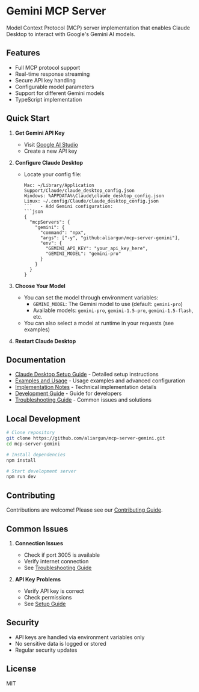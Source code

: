 # Gemini MCP Server

Model Context Protocol (MCP) server implementation that enables Claude Desktop to interact with Google's Gemini AI models.

## Features

- Full MCP protocol support
- Real-time response streaming
- Secure API key handling
- Configurable model parameters
- Support for different Gemini models
- TypeScript implementation

## Quick Start

1. **Get Gemini API Key**
   - Visit [Google AI Studio](https://makersuite.google.com/app/apikey)
   - Create a new API key

2. **Configure Claude Desktop**
   - Locate your config file:
     ```
     Mac: ~/Library/Application Support/Claude/claude_desktop_config.json
     Windows: %APPDATA%\Claude\claude_desktop_config.json
     Linux: ~/.config/Claude/claude_desktop_config.json
     ```   - Add Gemini configuration:
     ```json
     {
       "mcpServers": {
         "gemini": {
           "command": "npx",
           "args": ["-y", "github:aliargun/mcp-server-gemini"],
           "env": {
             "GEMINI_API_KEY": "your_api_key_here",
             "GEMINI_MODEL": "gemini-pro"
           }
         }
       }
     }
     ```

3. **Choose Your Model**
   - You can set the model through environment variables:
     - `GEMINI_MODEL`: The Gemini model to use (default: `gemini-pro`)
     - Available models: `gemini-pro`, `gemini-1.5-pro`, `gemini-1.5-flash`, etc.
   - You can also select a model at runtime in your requests (see examples)

4. **Restart Claude Desktop**

## Documentation

- [Claude Desktop Setup Guide](docs/claude-desktop-setup.md) - Detailed setup instructions
- [Examples and Usage](docs/examples.md) - Usage examples and advanced configuration
- [Implementation Notes](docs/implementation-notes.md) - Technical implementation details
- [Development Guide](docs/development-guide.md) - Guide for developers
- [Troubleshooting Guide](docs/troubleshooting.md) - Common issues and solutions

## Local Development

```bash
# Clone repository
git clone https://github.com/aliargun/mcp-server-gemini.git
cd mcp-server-gemini

# Install dependencies
npm install

# Start development server
npm run dev
```

## Contributing

Contributions are welcome! Please see our [Contributing Guide](CONTRIBUTING.md).

## Common Issues

1. **Connection Issues**
   - Check if port 3005 is available
   - Verify internet connection
   - See [Troubleshooting Guide](docs/troubleshooting.md)

2. **API Key Problems**
   - Verify API key is correct
   - Check permissions
   - See [Setup Guide](docs/claude-desktop-setup.md)

## Security

- API keys are handled via environment variables only
- No sensitive data is logged or stored
- Regular security updates

## License

MIT